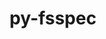 ---
title: "py-fsspec"
layout: cache
categories: [package, v0.21.0]
meta: {"versions": ["2023.1.0"], "compilers": ["apple-clang@=15.0.0", "gcc@=11.3.0", "gcc@=11.4.0"], "oss": ["ubuntu20.04", "ubuntu22.04", "ventura"], "platforms": ["darwin", "linux"], "targets": ["aarch64", "x86_64_v3"], "stacks": ["e4s", "ml-darwin-aarch64-mps", "ml-linux-x86_64-cpu", "ml-linux-x86_64-cuda", "ml-linux-x86_64-rocm", "root"], "num_specs": 7, "num_specs_by_stack": {"ml-darwin-aarch64-mps": 3, "root": 7, "e4s": 1, "ml-linux-x86_64-cpu": 3, "ml-linux-x86_64-cuda": 3, "ml-linux-x86_64-rocm": 2}}
spec_details: [{"hash": "cd276vru6yj6jxtqgxuaibtbqawx3adp", "compiler": "apple-clang@=15.0.0", "versions": ["2023.1.0"], "os": "ventura", "platform": "darwin", "target": "aarch64", "variants": ["build_system=python_pip", "~http"], "stacks": ["ml-darwin-aarch64-mps", "root"], "size": "-", "tarball": "https://binaries.spack.io/releases/v0.21.0/build_cache/darwin-ventura-aarch64/apple-clang-15.0.0/py-fsspec-2023.1.0/darwin-ventura-aarch64-apple-clang-15.0.0-py-fsspec-2023.1.0-cd276vru6yj6jxtqgxuaibtbqawx3adp.spack"}, {"hash": "bzltnxfjqxtutjlscdfa5dog6aarrmri", "compiler": "apple-clang@=15.0.0", "versions": ["2023.1.0"], "os": "ventura", "platform": "darwin", "target": "aarch64", "variants": ["build_system=python_pip", "+http"], "stacks": ["ml-darwin-aarch64-mps", "root"], "size": "-", "tarball": "https://binaries.spack.io/releases/v0.21.0/build_cache/darwin-ventura-aarch64/apple-clang-15.0.0/py-fsspec-2023.1.0/darwin-ventura-aarch64-apple-clang-15.0.0-py-fsspec-2023.1.0-bzltnxfjqxtutjlscdfa5dog6aarrmri.spack"}, {"hash": "uix6hvxshausz3owi3fh5mor6byiinnt", "compiler": "apple-clang@=15.0.0", "versions": ["2023.1.0"], "os": "ventura", "platform": "darwin", "target": "aarch64", "variants": ["build_system=python_pip", "+http"], "stacks": ["ml-darwin-aarch64-mps", "root"], "size": "-", "tarball": "https://binaries.spack.io/releases/v0.21.0/build_cache/darwin-ventura-aarch64/apple-clang-15.0.0/py-fsspec-2023.1.0/darwin-ventura-aarch64-apple-clang-15.0.0-py-fsspec-2023.1.0-uix6hvxshausz3owi3fh5mor6byiinnt.spack"}, {"hash": "k26wgseco3veahnfxtfrsdqnb3gi6tcp", "compiler": "gcc@=11.4.0", "versions": ["2023.1.0"], "os": "ubuntu20.04", "platform": "linux", "target": "x86_64_v3", "variants": ["build_system=python_pip", "~http"], "stacks": ["e4s", "root"], "size": "-", "tarball": "https://binaries.spack.io/releases/v0.21.0/build_cache/linux-ubuntu20.04-x86_64_v3/gcc-11.4.0/py-fsspec-2023.1.0/linux-ubuntu20.04-x86_64_v3-gcc-11.4.0-py-fsspec-2023.1.0-k26wgseco3veahnfxtfrsdqnb3gi6tcp.spack"}, {"hash": "m2cx5nam3vxssr5oea6ixfarsygnnwvb", "compiler": "gcc@=11.3.0", "versions": ["2023.1.0"], "os": "ubuntu22.04", "platform": "linux", "target": "x86_64_v3", "variants": ["build_system=python_pip", "~http"], "stacks": ["ml-linux-x86_64-cpu", "ml-linux-x86_64-cuda", "root", "ml-linux-x86_64-rocm"], "size": "-", "tarball": "https://binaries.spack.io/releases/v0.21.0/build_cache/linux-ubuntu22.04-x86_64_v3/gcc-11.3.0/py-fsspec-2023.1.0/linux-ubuntu22.04-x86_64_v3-gcc-11.3.0-py-fsspec-2023.1.0-m2cx5nam3vxssr5oea6ixfarsygnnwvb.spack"}, {"hash": "fu4enufh7oqczcuinxceaicmhc33fijw", "compiler": "gcc@=11.3.0", "versions": ["2023.1.0"], "os": "ubuntu22.04", "platform": "linux", "target": "x86_64_v3", "variants": ["build_system=python_pip", "+http"], "stacks": ["ml-linux-x86_64-cpu", "ml-linux-x86_64-cuda", "root", "ml-linux-x86_64-rocm"], "size": "-", "tarball": "https://binaries.spack.io/releases/v0.21.0/build_cache/linux-ubuntu22.04-x86_64_v3/gcc-11.3.0/py-fsspec-2023.1.0/linux-ubuntu22.04-x86_64_v3-gcc-11.3.0-py-fsspec-2023.1.0-fu4enufh7oqczcuinxceaicmhc33fijw.spack"}, {"hash": "cnuyn7eb6hroffkiybfgamxobddaa5rj", "compiler": "gcc@=11.3.0", "versions": ["2023.1.0"], "os": "ubuntu22.04", "platform": "linux", "target": "x86_64_v3", "variants": ["build_system=python_pip", "+http"], "stacks": ["ml-linux-x86_64-cpu", "ml-linux-x86_64-cuda", "root"], "size": "-", "tarball": "https://binaries.spack.io/releases/v0.21.0/build_cache/linux-ubuntu22.04-x86_64_v3/gcc-11.3.0/py-fsspec-2023.1.0/linux-ubuntu22.04-x86_64_v3-gcc-11.3.0-py-fsspec-2023.1.0-cnuyn7eb6hroffkiybfgamxobddaa5rj.spack"}]
---